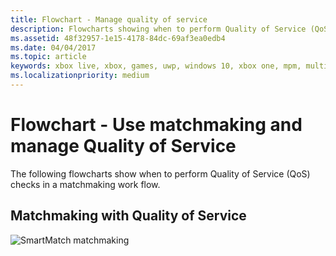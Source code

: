 ```yaml
---
title: Flowchart - Manage quality of service
description: Flowcharts showing when to perform Quality of Service (QoS) checks in a matchmaking work flow.
ms.assetid: 48f32957-1e15-4178-84dc-69af3ea0edb4
ms.date: 04/04/2017
ms.topic: article
keywords: xbox live, xbox, games, uwp, windows 10, xbox one, mpm, multiplayer, quality of service, qos, multiplayer manager, flowchart
ms.localizationpriority: medium
---
```

# Flowchart - Use matchmaking and manage Quality of Service

The following flowcharts show when to perform Quality of Service (QoS) checks in a matchmaking work flow.

## Matchmaking with Quality of Service

![SmartMatch matchmaking](../../../images/multiplayer/mpm-matchmaking-with-qos.png)
